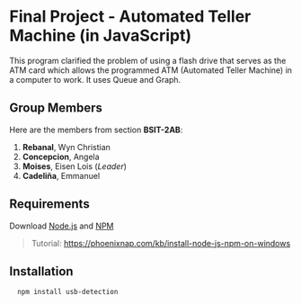 # Final Project - Automated Teller Machine (in JavaScript)

This program clarified the problem of using a flash drive that serves as the ATM card which allows the programmed ATM (Automated Teller Machine) in a computer to work. It uses Queue and Graph.

## Group Members
Here are the members from section **BSIT-2AB**:
1. **Rebanal**, Wyn Christian
2. **Concepcion**, Angela 
3. **Moises**, Eisen Lois (*Leader*)
4. **Cadeliña**, Emmanuel

## Requirements
Download [Node.js](https://nodejs.org/en/download/) and [NPM](https://www.npmjs.com/)
> Tutorial: https://phoenixnap.com/kb/install-node-js-npm-on-windows

## Installation
      npm install usb-detection
